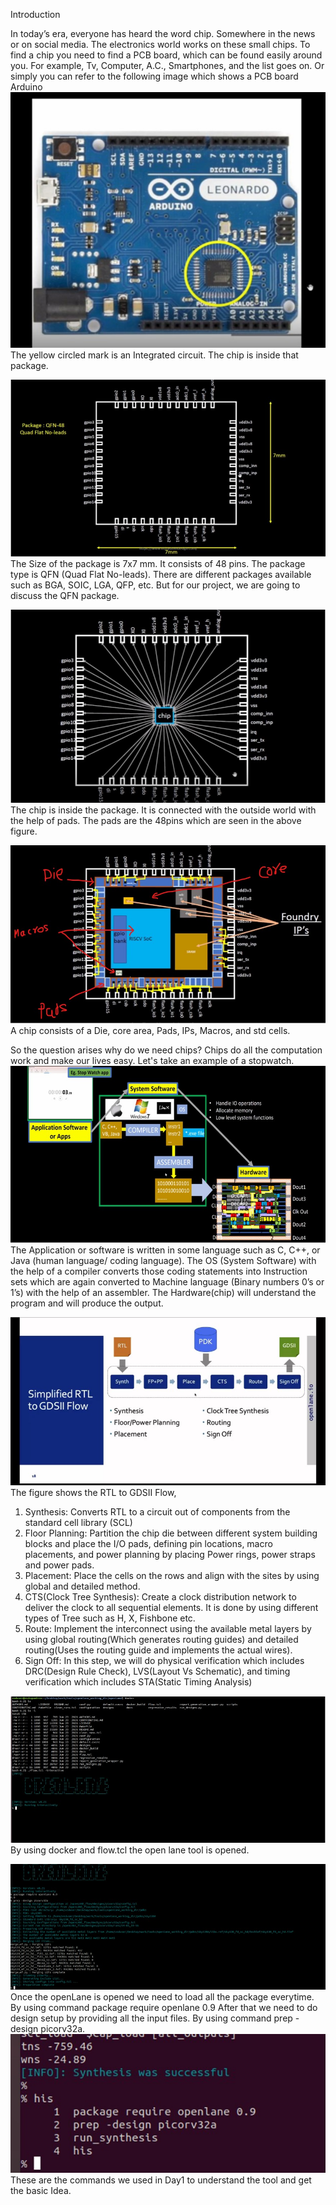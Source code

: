 Introduction

In today’s era, everyone has heard the word chip. Somewhere in the news or on social media.
The electronics world works on these small chips. To find a chip you need to find a PCB board, which can be found easily around you. For example, Tv, Computer, A.C., Smartphones, and the list goes on. Or simply you can refer to the following image which shows a PCB board Arduino
 ![Alt Text](Image/Img1.jpg)
The yellow circled mark is an Integrated circuit. The chip is inside that package. 

![Alt Text](Image/Img2.jpg)
The Size of the package is 7x7 mm. It consists of 48 pins. The package type is QFN (Quad Flat No-leads).
There are different packages available such as BGA, SOIC, LGA, QFP, etc. But for our project, we are going to discuss the QFN package. 

 ![Alt Text](Image/Img3.jpg)
The chip is inside the package. It is connected with the outside world with the help of pads. The pads are the 48pins which are seen in the above figure.

![Alt Text](Image/img4.jpg) 
A chip consists of a Die, core area, Pads, IPs, Macros, and std cells.

So the question arises why do we need chips? 
Chips do all the computation work and make our lives easy.
Let's take an example of a stopwatch.  
 ![Alt Text](Image/Img5.jpg)
The Application or software is written in some language such as C, C++, or Java (human language/ coding language).
The OS (System Software) with the help of a compiler converts those coding statements into Instruction sets which are again converted to Machine language (Binary numbers 0’s or 1’s) with the help of an assembler. 
The Hardware(chip) will understand the program and will produce the output.

![Alt Text](Image/Img6.jpg)
 The figure shows the RTL to GDSII Flow,

1.	Synthesis: Converts RTL to a circuit out of components from the standard cell library (SCL)
2.	Floor Planning: Partition the chip die between different system building blocks and place the I/O pads, defining pin locations, macro placements, and power planning by placing Power rings, power straps and power pads.
3.	Placement: Place the cells on the rows and align with the sites by using global and detailed method.
4.	CTS(Clock Tree Synthesis): Create a clock distribution network to deliver the clock to all sequential elements. It is done by using different types of Tree such as H, X, Fishbone etc.
5.	Route: Implement the interconnect using the available metal layers by using global routing(Which generates routing guides) and detailed routing(Uses the routing guide and implements the actual wires).
6.	Sign Off: In this step, we will do physical verification which includes DRC(Design Rule Check), LVS(Layout Vs Schematic), and timing verification which includes STA(Static Timing Analysis)

![Alt Text](Image/Img7.jpg)
By using docker and flow.tcl the open lane tool is opened.

![Alt Text](Image/Img8.jpg)
Once the openLane is opened we need to load all the package everytime. By using command package require openlane 0.9
After that we need to do design setup by providing all the input files. By using command prep -design picorv32a.
![Alt Text](Image/Img9.jpg) 
These are the commands we used in Day1 to understand the tool and get the basic Idea.
